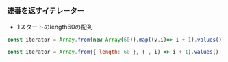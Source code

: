 ### 連番を返すイテレーター
- 1スタートのlength60の配列
```javascript
const iterator = Array.from(new Array(60)).map((v,i)=> i + 1).values()
```
```javascript
const iterator = Array.from({ length: 60 }, (_, i) => i + 1).values()
```
